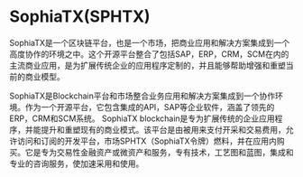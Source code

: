# SophiaTX(SPHTX)

SophiaTX是一个区块链平台，也是一个市场，把商业应用和解决方案集成到一个高度协作的环境之中。这个开源平台整合了包括SAP，ERP，CRM，SCM在内的主流商业应用，是为扩展传统企业的应用程序定制的，并且能够帮助增强和重塑当前的商业模型。

 

SophiaTX是Blockchain平台和市场整合业务应用和解决方案集成到一个协作环境。作为一个开源平台，它包含集成的API，SAP等企业软件，涵盖了领先的ERP，CRM和SCM系统。 SophiaTX blockchain是专为扩展传统的企业应用程序，并能提升和重塑现有的商业模式。该平台是由被用来支付开采和交易费用，允许访问和订阅的开发平台，市场SPHTX（SophiaTX令牌）燃料，并在应用内购买。它是专为交易性金融资产或微资产和服务，专有技术，工艺图和蓝图，集成和专业的咨询服务，使加速采用和使用。
